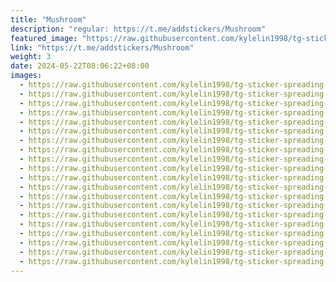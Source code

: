 ```yaml
---
title: "Mushroom"
description: "regular: https://t.me/addstickers/Mushroom"
featured_image: "https://raw.githubusercontent.com/kylelin1998/tg-sticker-spreading-worldwide-images/main/img/27a020a4-e1ce-4607-a914-946c847dc008.jpg"
link: "https://t.me/addstickers/Mushroom"
weight: 3
date: 2024-05-22T08:06:22+08:00
images:
  - https://raw.githubusercontent.com/kylelin1998/tg-sticker-spreading-worldwide-images/main/img/27a020a4-e1ce-4607-a914-946c847dc008.jpg
  - https://raw.githubusercontent.com/kylelin1998/tg-sticker-spreading-worldwide-images/main/img/81b8ccdd-5913-43f2-b2b7-88622c8b1c18.jpg
  - https://raw.githubusercontent.com/kylelin1998/tg-sticker-spreading-worldwide-images/main/img/d9dfcc2f-9177-44b1-b7f0-c26ebcf6519a.jpg
  - https://raw.githubusercontent.com/kylelin1998/tg-sticker-spreading-worldwide-images/main/img/9f376a68-a253-4860-871c-8cb85e5a6203.jpg
  - https://raw.githubusercontent.com/kylelin1998/tg-sticker-spreading-worldwide-images/main/img/276c7d95-efa6-4449-8391-452acac47eb6.jpg
  - https://raw.githubusercontent.com/kylelin1998/tg-sticker-spreading-worldwide-images/main/img/68310332-a158-4fc7-8fc0-e637b4a88f40.jpg
  - https://raw.githubusercontent.com/kylelin1998/tg-sticker-spreading-worldwide-images/main/img/fef0c9b7-8085-455a-b129-d0b09d91f203.jpg
  - https://raw.githubusercontent.com/kylelin1998/tg-sticker-spreading-worldwide-images/main/img/7eb9fc53-bf6d-4594-94ab-f916e37a3d08.jpg
  - https://raw.githubusercontent.com/kylelin1998/tg-sticker-spreading-worldwide-images/main/img/af302bf2-4beb-4c39-a5c9-07a0e8ae0b15.jpg
  - https://raw.githubusercontent.com/kylelin1998/tg-sticker-spreading-worldwide-images/main/img/81d26d0e-8496-4416-9a0b-fd6b600cb079.jpg
  - https://raw.githubusercontent.com/kylelin1998/tg-sticker-spreading-worldwide-images/main/img/81c87a22-51e8-40f6-a01b-3a50970dd594.jpg
  - https://raw.githubusercontent.com/kylelin1998/tg-sticker-spreading-worldwide-images/main/img/2cc00c7f-a8bf-4dd8-b996-8fe52b7e1af7.jpg
  - https://raw.githubusercontent.com/kylelin1998/tg-sticker-spreading-worldwide-images/main/img/1d348fe5-75a5-494f-b7a7-803aa4e92da4.jpg
  - https://raw.githubusercontent.com/kylelin1998/tg-sticker-spreading-worldwide-images/main/img/022253be-5dd0-4fa4-8919-cad9fb192572.jpg
  - https://raw.githubusercontent.com/kylelin1998/tg-sticker-spreading-worldwide-images/main/img/f52abdf4-5824-44ca-a9d3-08df943c3f0f.jpg
  - https://raw.githubusercontent.com/kylelin1998/tg-sticker-spreading-worldwide-images/main/img/cdadf319-e066-4065-9893-c94777940e36.jpg
  - https://raw.githubusercontent.com/kylelin1998/tg-sticker-spreading-worldwide-images/main/img/4182be56-8c26-4856-9b7e-d686d5abef8c.jpg
  - https://raw.githubusercontent.com/kylelin1998/tg-sticker-spreading-worldwide-images/main/img/54cb29f6-f2d3-438f-b619-29c2edd9d439.jpg
  - https://raw.githubusercontent.com/kylelin1998/tg-sticker-spreading-worldwide-images/main/img/a769f370-35b7-472d-af07-16ec1891593c.jpg
  - https://raw.githubusercontent.com/kylelin1998/tg-sticker-spreading-worldwide-images/main/img/83ed45a9-a7ba-4764-b3a7-ed004f9a175a.jpg
---
```

